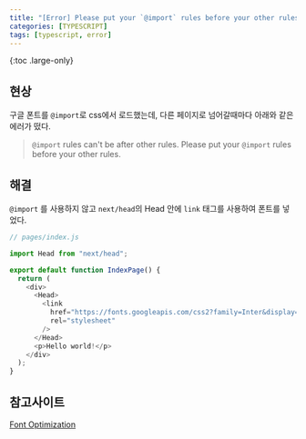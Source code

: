 ```yaml
---
title: "[Error] Please put your `@import` rules before your other rules."
categories: [TYPESCRIPT]
tags: [typescript, error]
---
```


{:toc .large-only}

## 현상

구글 폰트를 `@import`로 css에서 로드했는데, 다른 페이지로 넘어갈때마다 아래와 같은 에러가 떴다.

> `@import` rules can't be after other rules. Please put your `@import` rules before your other rules.

## 해결

`@import` 를 사용하지 않고 `next/head`의 Head 안에 `link` 태그를 사용하여 폰트를 넣었다.

```js
// pages/index.js

import Head from "next/head";

export default function IndexPage() {
  return (
    <div>
      <Head>
        <link
          href="https://fonts.googleapis.com/css2?family=Inter&display=optional"
          rel="stylesheet"
        />
      </Head>
      <p>Hello world!</p>
    </div>
  );
}
```

## 참고사이트

[Font Optimization](https://nextjs.org/docs/basic-features/font-optimization)
